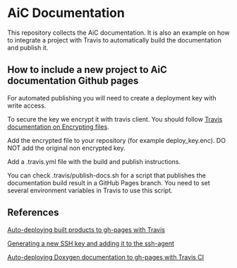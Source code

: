 # AiC Documentation

This repository collects the AiC documentation.
It is also an example on how to integrate a project with Travis to
automatically build the documentation and publish it.

## How to include a new project to AiC documentation Github pages

For automated publishing you will need to create a deployment key with
write access.

To secure the key we encrypt it with travis client. You should follow
[Travis documentation on Encrypting files](https://docs.travis-ci.com/user/encrypting-files/).

Add the encrypted file to your repository (for example deploy_key.enc).
DO NOT add the original non encrypted key.

Add a .travis.yml file with the build and publish instructions.

You can check .travis/publish-docs.sh for a script that publishes the
documentation build result in a GitHub Pages branch. You need to set
several environment variables in Travis to use this script.

## References

[Auto-deploying built products to gh-pages with Travis](https://gist.github.com/domenic/ec8b0fc8ab45f39403dd)

[Generating a new SSH key and adding it to the ssh-agent](https://help.github.com/articles/generating-a-new-ssh-key-and-adding-it-to-the-ssh-agent/)

[Auto-deploying Doxygen documentation to gh-pages with Travis CI](https://gist.github.com/vidavidorra/548ffbcdae99d752da02)
